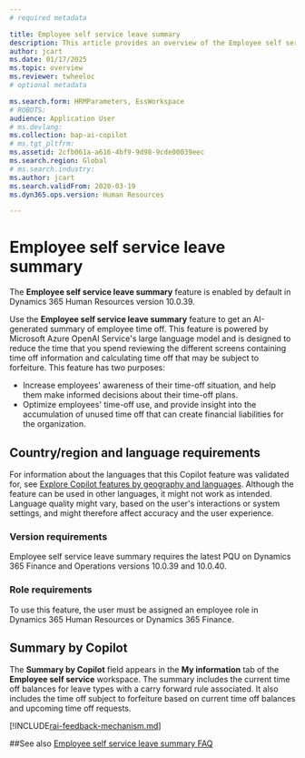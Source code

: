 ```yaml
---
# required metadata

title: Employee self service leave summary
description: This article provides an overview of the Employee self service leave summary feature.
author: jcart
ms.date: 01/17/2025
ms.topic: overview
ms.reviewer: twheeloc
# optional metadata

ms.search.form: HRMParameters, EssWorkspace
# ROBOTS: 
audience: Application User
# ms.devlang: 
ms.collection: bap-ai-copilot
# ms.tgt_pltfrm: 
ms.assetid: 2cfb061a-a616-4bf9-9d98-9cde00039eec
ms.search.region: Global
# ms.search.industry: 
ms.author: jcart
ms.search.validFrom: 2020-03-19
ms.dyn365.ops.version: Human Resources

---
```


# Employee self service leave summary
The **Employee self service leave summary** feature is enabled by default in Dynamics 365 Human Resources version 10.0.39. 

Use the **Employee self service leave summary** feature to get an AI-generated summary of employee time off. This feature is powered by Microsoft Azure OpenAI Service's large language model and is designed to reduce the time that you spend reviewing the different screens containing time off information and calculating time off that may be subject to forfeiture.
This feature has two purposes:

- Increase employees' awareness of their time-off situation, and help them make informed decisions about their time-off plans.
- Optimize employees' time-off use, and provide insight into the accumulation of unused time off that can create financial liabilities for the organization.

## Country/region and language requirements
For information about the languages that this Copilot feature was validated for, see [Explore Copilot features by geography and languages](https://go.microsoft.com/fwlink/?linkid=2270154). Although the feature can be used in other languages, it might not work as intended. Language quality might vary, based on the user's interactions or system settings, and might therefore affect accuracy and the user experience.

### Version requirements

Employee self service leave summary requires the latest PQU on Dynamics 365 Finance and Operations versions 10.0.39 and 10.0.40. 

### Role requirements

To use this feature, the user must be assigned an employee role in Dynamics 365 Human Resources or Dynamics 365 Finance.

## Summary by Copilot

The **Summary by Copilot** field appears in the **My information** tab of the **Employee self service** workspace. The summary includes the current time off balances for leave types with a carry forward rule associated. It also includes the time off subject to forfeiture based on current time off balances and upcoming time off requests.

[!INCLUDE[rai-feedback-mechanism.md](../../../includes/rai-feedback-mechanism.md)]

##See also
[Employee self service leave summary FAQ](ess-transp-faq.md)
